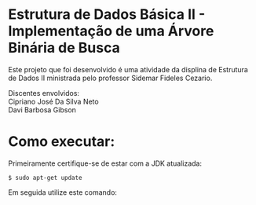# Estrutura de Dados Básica II - Implementação de uma Árvore Binária de Busca

Este projeto que foi desenvolvido é uma atividade da displina de Estrutura de Dados II ministrada pelo professor Sidemar Fideles Cezario.

Discentes envolvidos: <br/>
Cipriano José Da Silva Neto <br/>
Davi Barbosa Gibson

# Como executar:
Primeiramente certifique-se de estar com a JDK atualizada:
```
$ sudo apt-get update
```
Em seguida utilize este comando:
